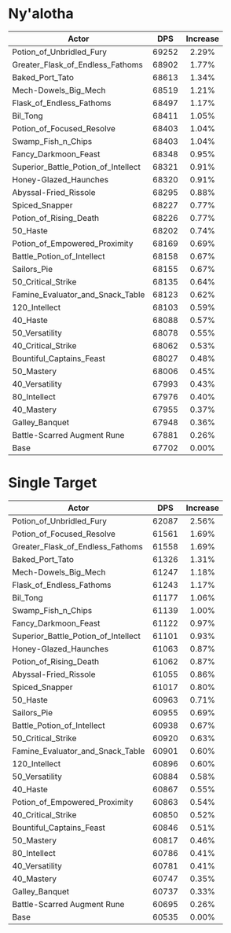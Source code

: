 # Ny'alotha
| Actor | DPS | Increase |
|---|:---:|:---:|
|Potion_of_Unbridled_Fury|69252|2.29%|
|Greater_Flask_of_Endless_Fathoms|68902|1.77%|
|Baked_Port_Tato|68613|1.34%|
|Mech-Dowels_Big_Mech|68519|1.21%|
|Flask_of_Endless_Fathoms|68497|1.17%|
|Bil_Tong|68411|1.05%|
|Potion_of_Focused_Resolve|68403|1.04%|
|Swamp_Fish_n_Chips|68403|1.04%|
|Fancy_Darkmoon_Feast|68348|0.95%|
|Superior_Battle_Potion_of_Intellect|68321|0.91%|
|Honey-Glazed_Haunches|68320|0.91%|
|Abyssal-Fried_Rissole|68295|0.88%|
|Spiced_Snapper|68227|0.77%|
|Potion_of_Rising_Death|68226|0.77%|
|50_Haste|68202|0.74%|
|Potion_of_Empowered_Proximity|68169|0.69%|
|Battle_Potion_of_Intellect|68158|0.67%|
|Sailors_Pie|68155|0.67%|
|50_Critical_Strike|68135|0.64%|
|Famine_Evaluator_and_Snack_Table|68123|0.62%|
|120_Intellect|68103|0.59%|
|40_Haste|68088|0.57%|
|50_Versatility|68078|0.55%|
|40_Critical_Strike|68062|0.53%|
|Bountiful_Captains_Feast|68027|0.48%|
|50_Mastery|68006|0.45%|
|40_Versatility|67993|0.43%|
|80_Intellect|67976|0.40%|
|40_Mastery|67955|0.37%|
|Galley_Banquet|67948|0.36%|
|Battle-Scarred Augment Rune|67881|0.26%|
|Base|67702|0.00%|

# Single Target
| Actor | DPS | Increase |
|---|:---:|:---:|
|Potion_of_Unbridled_Fury|62087|2.56%|
|Potion_of_Focused_Resolve|61561|1.69%|
|Greater_Flask_of_Endless_Fathoms|61558|1.69%|
|Baked_Port_Tato|61326|1.31%|
|Mech-Dowels_Big_Mech|61247|1.18%|
|Flask_of_Endless_Fathoms|61243|1.17%|
|Bil_Tong|61177|1.06%|
|Swamp_Fish_n_Chips|61139|1.00%|
|Fancy_Darkmoon_Feast|61122|0.97%|
|Superior_Battle_Potion_of_Intellect|61101|0.93%|
|Honey-Glazed_Haunches|61063|0.87%|
|Potion_of_Rising_Death|61062|0.87%|
|Abyssal-Fried_Rissole|61055|0.86%|
|Spiced_Snapper|61017|0.80%|
|50_Haste|60963|0.71%|
|Sailors_Pie|60955|0.69%|
|Battle_Potion_of_Intellect|60938|0.67%|
|50_Critical_Strike|60920|0.63%|
|Famine_Evaluator_and_Snack_Table|60901|0.60%|
|120_Intellect|60896|0.60%|
|50_Versatility|60884|0.58%|
|40_Haste|60867|0.55%|
|Potion_of_Empowered_Proximity|60863|0.54%|
|40_Critical_Strike|60850|0.52%|
|Bountiful_Captains_Feast|60846|0.51%|
|50_Mastery|60817|0.46%|
|80_Intellect|60786|0.41%|
|40_Versatility|60781|0.41%|
|40_Mastery|60747|0.35%|
|Galley_Banquet|60737|0.33%|
|Battle-Scarred Augment Rune|60695|0.26%|
|Base|60535|0.00%|
